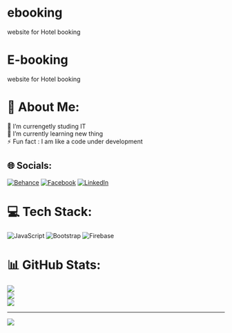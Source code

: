 # ebooking
website for Hotel booking 
# E-booking
website for Hotel booking 
# 💫 About Me:
🔭 I’m currengetly studing IT <br>🌱 I’m currently learning new thing <br>⚡ Fun fact : I am like a code under development<br>


## 🌐 Socials:
[![Behance](https://img.shields.io/badge/Behance-1769ff?logo=behance&logoColor=white)](https://behance.net/fakhri.math) [![Facebook](https://img.shields.io/badge/Facebook-%231877F2.svg?logo=Facebook&logoColor=white)](https://facebook.com/https://www.facebook.com/hajmbarek.fakkreddine) [![LinkedIn](https://img.shields.io/badge/LinkedIn-%230077B5.svg?logo=linkedin&logoColor=white)](https://linkedin.com/in/https://www.linkedin.com/in/fakhri-haj-mbarek-52316218b/) 

# 💻 Tech Stack:
![JavaScript](https://img.shields.io/badge/javascript-%23323330.svg?style=for-the-badge&logo=javascript&logoColor=%23F7DF1E) ![Bootstrap](https://img.shields.io/badge/bootstrap-%23563D7C.svg?style=for-the-badge&logo=bootstrap&logoColor=white) ![Firebase](https://img.shields.io/badge/firebase-%23039BE5.svg?style=for-the-badge&logo=firebase)
# 📊 GitHub Stats:
![](https://github-readme-stats.vercel.app/api?username=fakkreddine&theme=dark&hide_border=false&include_all_commits=true&count_private=true)<br/>
![](https://github-readme-streak-stats.herokuapp.com/?user=fakkreddine&theme=dark&hide_border=false)<br/>
![](https://github-readme-stats.vercel.app/api/top-langs/?username=fakkreddine&theme=dark&hide_border=false&include_all_commits=true&count_private=true&layout=compact)

---
[![](https://visitcount.itsvg.in/api?id=fakkreddine&icon=0&color=0)](https://visitcount.itsvg.in)

<!-- Proudly created with GPRM ( https://gprm.itsvg.in ) -->
